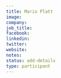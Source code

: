 ```yaml
---
title: Mario Platt
image:
company:
job_title:
facebook:
linkedin:
twitter:
website:
notes:
status: add-details
type: participant
---
```


<!-- put more details about participant here -->